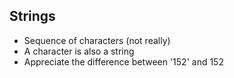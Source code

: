 ## Strings

* Sequence of characters (not really)
* A character is also a string
* Appreciate the difference between '152' and 152
